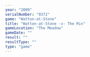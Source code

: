 ```yaml
---
year: "2009"
serialNumber: "0372" 
game: "Watton-at-Stone"
title: "Watton-at-Stone -v- The Min"
gameLocation: "The Meadow"
gameDate: ""
result: ""
resultType: ""
type: "game"
---
```

